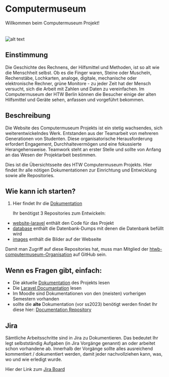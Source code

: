 # Computermuseum

Willkommen beim Computermuseum Projekt!
<br /><br /><br />![alt text](https://www.sammlungen.htw-berlin.de/computermuseum/thumb_gal_C64_01.png)

## Einstimmung

Die Geschichte des Rechnens, der Hilfsmittel und Methoden, ist so alt wie die Menschheit selbst. Ob es die Finger waren, Steine oder Muscheln, Rechenstäbe, Lochkarten, analoge, digitale, mechanische oder elektronische Rechner, grüne Monitore - zu jeder Zeit hat der Mensch versucht, sich die Arbeit mit Zahlen und Daten zu vereinfachen. Im Computermuseum der HTW Berlin können die Besucher einige der alten Hilfsmittel und Geräte sehen, anfassen und vorgeführt bekommen. 

## Beschreibung

Die Website des Computermuseum Projekts ist ein stetig wachsendes, sich weiterentwickelndes Werk. Entstanden aus der Teamarbeit von mehreren Generationen von Studenten. 
Diese organisatorische Herausforderung erfordert Engagement, Durchhaltevermögen und eine fokussierte Herangehensweise. Teamwork steht an erster Stelle und sollte von Anfang an
das Wesen der Projektarbeit bestimmen.

Dies ist die Übersichtsseite des HTW Computermuseum Projekts. Hier findet Ihr alle nötigen Dokumentationen zur Einrichtung und Entwicklung sowie alle Repositories.   

## Wie kann ich starten?

1. Hier findet Ihr die [Dokumentation](https://github.com/htwb-computermuseum/website-laravel/tree/master/docs)

   Ihr benötigst 3 Repositories zum Entwickeln:

  * [website-laravel](https://github.com/htwb-computermuseum/website-laravel) enthält den Code für das Projekt
  * [database](https://github.com/htwb-computermuseum/database) enthält die Datenbank-Dumps mit denen die Datenbank befüllt wird
  * [images](https://github.com/htwb-computermuseum/images) enthält die Bilder auf der Webseite

Damit man Zugriff auf diese Repositories hat, muss man Mitglied der [htwb-computermuseum-Organisation](https://github.com/htwb-computermuseum) auf GitHub sein.

## Wenn es Fragen gibt, einfach:

* Die aktuelle [Dokumentation](https://github.com/htwb-computermuseum/website-laravel/tree/master/docs) des Projekts lesen
* Die [Laravel Documantation](https://laravel.com/docs/10.x/readme) lesen
* Im Moodle sind Dokumentationen von den (meisten) vorherigen Semestern vorhanden
* sollte die **alte** Dokumentation (vor ss2023) benötigt werden findet Ihr diese hier: [Documentation Repository](https://github.com/htwb-computermuseum/Documentation/tree/master/docs)  

## Jira
Sämtliche Arbeitsschritte sind in Jira zu Dokumentieren. Das bedeutet Ihr legt selbstständig Aufgaben (in Jira Vorgänge genannt) an oder arbeitet schon vorhandene ab. Innerhalb der Vorgänge sollte alles ausreichend kommentiert / dokumentiert werden, damit jeder nachvollziehen kann, was, wo und wie erledigt wurde.

Hier der Link zum [Jira Board](https://computermuseum-htw.atlassian.net/) 
